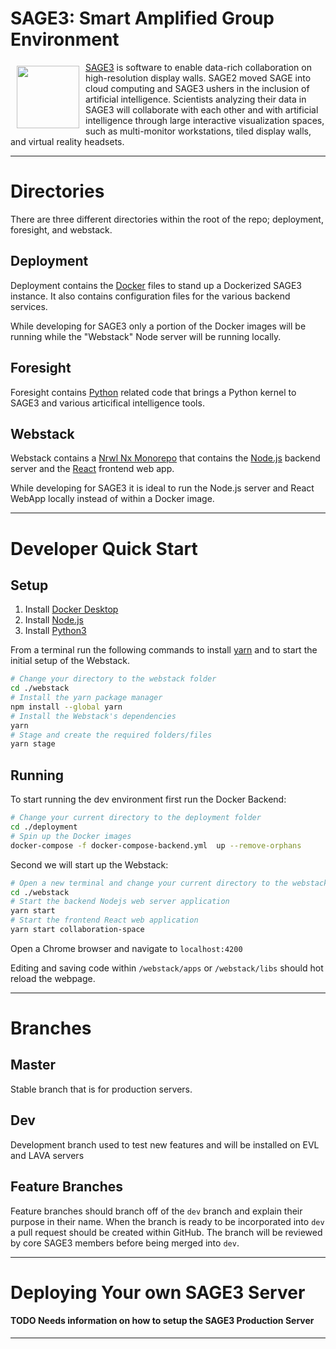 # SAGE3: Smart Amplified Group Environment

<a href="https://sage3.sagecommons.org/"><img src="https://user-images.githubusercontent.com/19752298/113063377-ed534280-9150-11eb-87c8-e194c46e508c.png" align="left" hspace="10" vspace="6" height="100px"></a>

[SAGE3](https://sage3.sagecommons.org/) is software to enable data-rich collaboration on high-resolution display walls. SAGE2 moved SAGE into cloud computing and SAGE3 ushers in the inclusion of artificial intelligence. Scientists analyzing their data in SAGE3 will collaborate with each other and with artificial intelligence through large interactive visualization spaces, such as multi-monitor workstations, tiled display walls, and virtual reality headsets.

---

# Directories

There are three different directories within the root of the repo; deployment, foresight, and webstack.

## **Deployment**

Deployment contains the [Docker](https://www.docker.com/) files to stand up a Dockerized SAGE3 instance. It also contains configuration files for the various backend services.

While developing for SAGE3 only a portion of the Docker images will be running while the "Webstack" Node server will be running locally.

## **Foresight**

Foresight contains [Python](https://www.python.org/) related code that brings a Python kernel to SAGE3 and various articifical intelligence tools.

## **Webstack**

Webstack contains a [Nrwl Nx Monorepo](https://nx.dev/) that contains the [Node.js](https://nodejs.org/en/) backend server and the [React](https://reactjs.org/) frontend web app.

While developing for SAGE3 it is ideal to run the Node.js server and React WebApp locally instead of within a Docker image.

---

# Developer Quick Start

## **Setup**

1. Install [Docker Desktop](https://www.docker.com/products/docker-desktop)
2. Install [Node.js](https://nodejs.org/en/)
3. Install [Python3](https://www.python.org/downloads/)

From a terminal run the following commands to install [yarn](https://yarnpkg.com/) and to start the initial setup of the Webstack.

```bash
# Change your directory to the webstack folder
cd ./webstack
# Install the yarn package manager
npm install --global yarn
# Install the Webstack's dependencies
yarn
# Stage and create the required folders/files
yarn stage
```

## **Running**

To start running the dev environment first run the Docker Backend:

```bash
# Change your current directory to the deployment folder
cd ./deployment
# Spin up the Docker images
docker-compose -f docker-compose-backend.yml  up --remove-orphans
```

Second we will start up the Webstack:

```bash
# Open a new terminal and change your current directory to the webstack folder
cd ./webstack
# Start the backend Nodejs web server application
yarn start
# Start the frontend React web application
yarn start collaboration-space
```

Open a Chrome browser and navigate to `localhost:4200`

Editing and saving code within `/webstack/apps` or `/webstack/libs` should hot reload the webpage.

---

# Branches

## Master

Stable branch that is for production servers.

## Dev

Development branch used to test new features and will be installed on EVL and LAVA servers

## Feature Branches

Feature branches should branch off of the `dev` branch and explain their purpose in their name. When the branch is ready to be incorporated into `dev` a pull request should be created within GitHub. The branch will be reviewed by core SAGE3 members before being merged into `dev`.

---

# Deploying Your own SAGE3 Server

#### **TODO** Needs information on how to setup the SAGE3 Production Server

---
